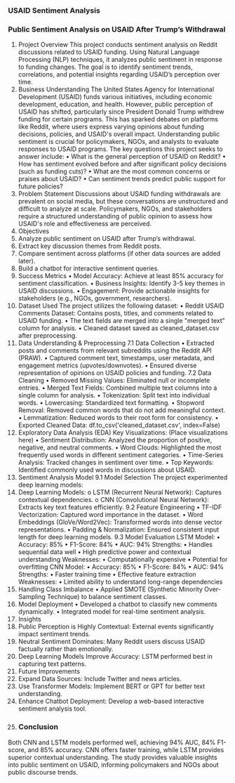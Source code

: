 ### USAID Sentiment Analysis
### Public Sentiment Analysis on USAID After Trump’s Withdrawal
1. Project Overview
This project conducts sentiment analysis on Reddit discussions related to USAID funding. Using Natural Language Processing (NLP) techniques, it analyzes public sentiment in response to funding changes. The goal is to identify sentiment trends, correlations, and potential insights regarding USAID’s perception over time.
2. Business Understanding
The United States Agency for International Development (USAID) funds various initiatives, including economic development, education, and health. However, public perception of USAID has shifted, particularly since President Donald Trump withdrew funding for certain programs. This has sparked debates on platforms like Reddit, where users express varying opinions about funding decisions, policies, and USAID's overall impact.
Understanding public sentiment is crucial for policymakers, NGOs, and analysts to evaluate responses to USAID programs. The key questions this project seeks to answer include:
•	What is the general perception of USAID on Reddit?
•	How has sentiment evolved before and after significant policy decisions (such as funding cuts)?
•	What are the most common concerns or praises about USAID?
•	Can sentiment trends predict public support for future policies?
3. Problem Statement
Discussions about USAID funding withdrawals are prevalent on social media, but these conversations are unstructured and difficult to analyze at scale. Policymakers, NGOs, and stakeholders require a structured understanding of public opinion to assess how USAID's role and effectiveness are perceived.
4. Objectives
1.	Analyze public sentiment on USAID after Trump’s withdrawal.
2.	Extract key discussion themes from Reddit posts.
3.	Compare sentiment across platforms (if other data sources are added later).
4.	Build a chatbot for interactive sentiment queries.
5. Success Metrics
•	Model Accuracy: Achieve at least 85% accuracy for sentiment classification.
•	Business Insights: Identify 3-5 key themes in USAID discussions.
•	Engagement: Provide actionable insights for stakeholders (e.g., NGOs, government, researchers).
6. Dataset Used
The project utilizes the following dataset:
•	Reddit USAID Comments Dataset: Contains posts, titles, and comments related to USAID funding.
•	The text fields are merged into a single "merged text" column for analysis.
•	Cleaned dataset saved as cleaned_dataset.csv after preprocessing.
7. Data Understanding & Preprocessing
7.1 Data Collection
•	Extracted posts and comments from relevant subreddits using the Reddit API (PRAW).
•	Captured comment text, timestamps, user metadata, and engagement metrics (upvotes/downvotes).
•	Ensured diverse representation of opinions on USAID policies and funding.
7.2 Data Cleaning
•	Removed Missing Values: Eliminated null or incomplete entries.
•	Merged Text Fields: Combined multiple text columns into a single column for analysis.
•	Tokenization: Split text into individual words.
•	Lowercasing: Standardized text formatting.
•	Stopword Removal: Removed common words that do not add meaningful context.
•	Lemmatization: Reduced words to their root form for consistency.
•	Exported Cleaned Data: df.to_csv('cleaned_dataset.csv', index=False)
8. Exploratory Data Analysis (EDA)
Key Visualizations:
(Place visualizations here)
•	Sentiment Distribution: Analyzed the proportion of positive, negative, and neutral comments.
•	Word Clouds: Highlighted the most frequently used words in different sentiment categories.
•	Time-Series Analysis: Tracked changes in sentiment over time.
•	Top Keywords: Identified commonly used words in discussions about USAID.
9. Sentiment Analysis Model
9.1 Model Selection
The project experimented deep learning models:
1.	Deep Learning Models: 
o	LSTM (Recurrent Neural Network): Captures contextual dependencies.
o	CNN (Convolutional Neural Network): Extracts key text features efficiently.
9.2 Feature Engineering
•	TF-IDF Vectorization: Captured word importance in the dataset.
•	Word Embeddings (GloVe/Word2Vec): Transformed words into dense vector representations.
•	Padding & Normalization: Ensured consistent input length for deep learning models.
9.3 Model Evaluation
LSTM Model:
•	Accuracy: 85%
•	F1-Score: 84%
•	AUC: 94%
Strengths:
•	Handles sequential data well
•	High predictive power and contextual understanding
Weaknesses:
•	Computationally expensive
•	Potential for overfitting
CNN Model:
•	Accuracy: 85%
•	F1-Score: 84%
•	AUC: 94%
Strengths:
•	Faster training time
•	Effective feature extraction
Weaknesses:
•	Limited ability to understand long-range dependencies
10. Handling Class Imbalance
•	Applied SMOTE (Synthetic Minority Over-Sampling Technique) to balance sentiment classes.
11. Model Deployment
•	Developed a chatbot to classify new comments dynamically.
•	Integrated model for real-time sentiment analysis.
12. Insights
1.	Public Perception is Highly Contextual: External events significantly impact sentiment trends.
2.	Neutral Sentiment Dominates: Many Reddit users discuss USAID factually rather than emotionally.
3.	Deep Learning Models Improve Accuracy: LSTM performed best in capturing text patterns.
13. Future Improvements
1.	Expand Data Sources: Include Twitter and news articles.
2.	Use Transformer Models: Implement BERT or GPT for better text understanding.
3.	Enhance Chatbot Deployment: Develop a web-based interactive sentiment analysis tool.
14. ### Conclusion
Both CNN and LSTM models performed well, achieving 94% AUC, 84% F1-score, and 85% accuracy. CNN offers faster training, while LSTM provides superior contextual understanding. The study provides valuable insights into public sentiment on USAID, informing policymakers and NGOs about public discourse trends.
